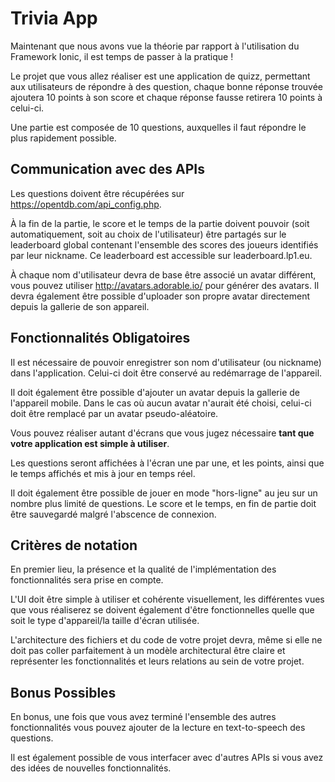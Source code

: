 # Trivia App

Maintenant que nous avons vue la théorie par rapport à l'utilisation du Framework Ionic,
il est temps de passer à la pratique !

Le projet que vous allez réaliser est une application de quizz, permettant aux utilisateurs de répondre à des question,
chaque bonne réponse trouvée ajoutera 10 points à son score et chaque réponse fausse retirera 10 points à celui-ci.

Une partie est composée de 10 questions, auxquelles il faut répondre le plus rapidement possible.

## Communication avec des APIs

Les questions doivent être récupérées sur https://opentdb.com/api_config.php.
 
À la fin de la partie, le score et le temps de la partie doivent pouvoir (soit automatiquement, soit au choix de l'utilisateur) être partagés sur le leaderboard global contenant l'ensemble des scores des joueurs identifiés par leur nickname.
Ce leaderboard est accessible sur leaderboard.lp1.eu.

À chaque nom d'utilisateur devra de base être associé un avatar différent, vous pouvez utiliser http://avatars.adorable.io/ pour générer des avatars. Il devra également être possible d'uploader son propre avatar directement depuis la gallerie de son appareil.

## Fonctionnalités Obligatoires

Il est nécessaire de pouvoir enregistrer son nom d'utilisateur (ou nickname) dans l'application.
Celui-ci doit être conservé au redémarrage de l'appareil.

Il doit également être possible d'ajouter un avatar depuis la gallerie de l'appareil mobile.
Dans le cas où aucun avatar n'aurait été choisi, celui-ci doit être remplacé par un avatar pseudo-aléatoire.

Vous pouvez réaliser autant d'écrans que vous jugez nécessaire **tant que votre application est simple à utiliser**.

Les questions seront affichées à l'écran une par une, et les points, ainsi que le temps affichés et mis à jour en temps réel.

Il doit également être possible de jouer en mode "hors-ligne" au jeu sur un nombre plus limité de questions.
Le score et le temps, en fin de partie doit être sauvegardé malgré l'abscence de connexion.

## Critères de notation

En premier lieu, la présence et la qualité de l'implémentation des fonctionnalités sera prise en compte.

L'UI doit être simple à utiliser et cohérente visuellement, les différentes vues que vous réaliserez se doivent également d'être fonctionnelles quelle que soit le type d'appareil/la taille d'écran utilisée.

L'architecture des fichiers et du code de votre projet devra, même si elle ne doit pas coller parfaitement à un modèle architectural être claire et représenter les fonctionnalités et leurs relations au sein de votre projet.

## Bonus Possibles

En bonus, une fois que vous avez terminé l'ensemble des autres fonctionnalités vous pouvez ajouter de la lecture en text-to-speech des questions.

Il est également possible de vous interfacer avec d'autres APIs si vous avez des idées de nouvelles fonctionnalités.

